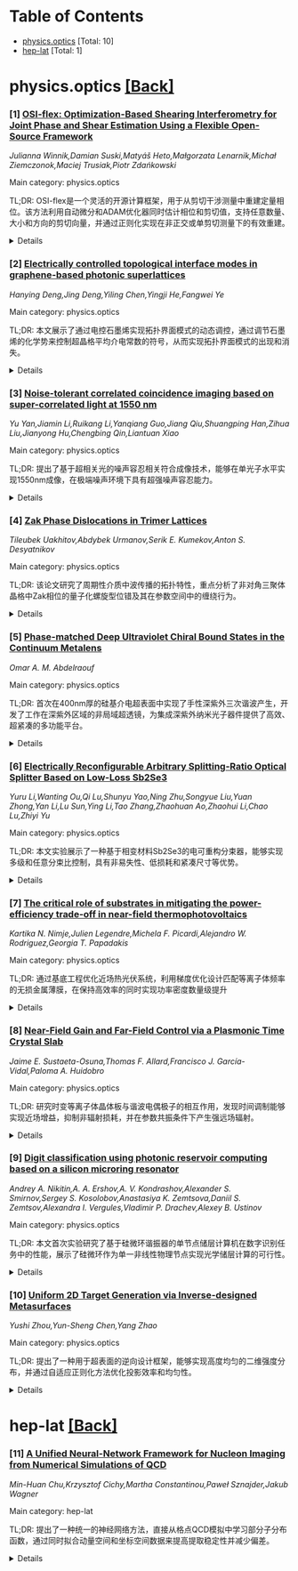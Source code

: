<div id=toc></div>

# Table of Contents

- [physics.optics](#physics.optics) [Total: 10]
- [hep-lat](#hep-lat) [Total: 1]


<div id='physics.optics'></div>

# physics.optics [[Back]](#toc)

### [1] [OSI-flex: Optimization-Based Shearing Interferometry for Joint Phase and Shear Estimation Using a Flexible Open-Source Framework](https://arxiv.org/abs/2509.15382)
*Julianna Winnik,Damian Suski,Matyáš Heto,Małgorzata Lenarnik,Michał Ziemczonok,Maciej Trusiak,Piotr Zdańkowski*

Main category: physics.optics

TL;DR: OSI-flex是一个灵活的开源计算框架，用于从剪切干涉测量中重建定量相位。该方法利用自动微分和ADAM优化器同时估计相位和剪切值，支持任意数量、大小和方向的剪切向量，并通过正则化实现在非正交或单剪切测量下的有效重建。


<details>
  <summary>Details</summary>
Motivation: 剪切干涉测量是一种共路定量相位成像技术，具有高时间稳定性和抗环境噪声能力，但只能提供剪切相位差测量而非绝对相位，需要额外的重建步骤。现有方法在剪切值难以精确确定时效果受限。

Method: 开发OSI-flex框架，结合自动微分和ADAM优化器进行联合优化，同时估计相位和剪切值。支持任意剪切配置，采用总变差最小化和符号约束等正则化技术，适应从亚像素到数十像素的不同剪切幅度。

Result: 通过仿真和实验数据验证，在标定相位物体上显示定量准确性，在3D打印细胞模型和滤泡甲状腺细胞上表现出鲁棒性。支持正交和非正交剪切配置，在单剪切测量下仍保持有效性。

Conclusion: OSI-flex提供了一个灵活、稳健的相位重建解决方案，能够适应实验条件的不确定性，特别适用于剪切值难以精确确定的实际应用场景，为剪切干涉测量提供了可靠的计算工具。

Abstract: Shearing interferometry is a common-path quantitative phase imaging technique
in which an object beam interferes with a laterally shifted replica of itself,
providing high temporal stability, reduced sensitivity to environmental noise,
compact design, and compatibility with partially coherent illumination that
suppresses coherence-related artifacts. Its principal limitation, however, is
that it yields only sheared phase-difference measurements rather than the
absolute phase, thereby requiring additional reconstruction step. In this work,
we introduce OSI-flex, a flexible, open-source computational framework for
quantitative phase reconstruction from sheared phase-difference measurements.
The method leverages modern machine learning tools, namely automatic
differentiation and the advanced ADAM (Adaptive Moment Estimation) optimizer.
The method simultaneously estimates the phase and shear values, enabling it to
adapt to experimental conditions where the shear cannot be precisely
determined. Because defining shear value is inherently difficult in most
systems, yet crucial for effective phase reconstruction, this joint
optimization leads to robust and reliable phase retrieval. OSI-flex is highly
versatile, supporting arbitrary numbers, magnitudes, and orientations of shear
vectors. While optimal reconstruction is achieved with two orthogonal shears,
the inclusion of regularization - specifically total variation minimization and
sign constraint - enables OSI-flex to remain effective with nonorthogonal or
even single-shear measurements. Moreover, OSI-flex accommodates a wide range of
shear magnitudes, from subpixel (differential configuration) to several dozen
pixels (semi-total shear configuration). Validation with simulations and
experimental data confirms quantitative accuracy on calibrated phase objects
and demonstrates robustness with 3D-printed cell phantom and follicular thyroid
cells.

</details>


### [2] [Electrically controlled topological interface modes in graphene-based photonic superlattices](https://arxiv.org/abs/2509.15606)
*Hanying Deng,Jing Deng,Yiling Chen,Yingji He,Fangwei Ye*

Main category: physics.optics

TL;DR: 本文展示了通过电控石墨烯实现拓扑界面模式的动态调控，通过调节石墨烯的化学势来控制超晶格平均介电常数的符号，从而实现拓扑界面模式的出现和消失。


<details>
  <summary>Details</summary>
Motivation: 研究如何实现对拓扑界面模式的动态控制，为拓扑光子学器件提供灵活调控手段，解决传统拓扑结构难以动态调节的问题。

Method: 将石墨烯片集成到金属介质超晶格的单元中，通过电门控调节石墨烯的化学势，从而改变其介电常数和超晶格的平均介电常数。

Result: 当超晶格平均介电常数为负时出现拓扑界面模式，为正时消失；传播常数随石墨烯化学势增加而减小；拓扑界面模式具有鲁棒性。

Conclusion: 该工作提供了清晰的物理机制，为拓扑界面模式的动态控制提供了一种有前景的方法，推动了可调拓扑光子器件的发展。

Abstract: We demonstrate the electrical control of topological interface modes at the
interface between a graphene-based photonic superlattice and a uniform
dielectric medium. Specifically, by integrating graphene sheets into the unit
cell of metallodielectric superlattices, the presence or absence of topological
interface modes can be dynamically controlled by tuning the permittivity of
graphene via electrical gating. These topological modes emerge when the spatial
average of the permittivity of the superlattices is negative and vanish as the
chemical potential of graphene is adjusted to render the averaged permittivity
positive. The dependence of the existence of topological interface modes on the
sign of the spatial average of the permittivity is fundamentally related to the
emergence of a Dirac point, which arises when the averaged permittivity of the
superlattices reaches zero and is accompanied by the Zak phase transition, thus
resulting in the appearance and disappearance of topological interface modes.
Furthermore, we find that the propagation constant of topological interface
modes decreases when increasing the chemical potential of graphene. The
robustness of such topological interface modes is also demonstrated. Our work
provides clear physical insights and offers a promising approach to the dynamic
control of topological interface modes.

</details>


### [3] [Noise-tolerant correlated coincidence imaging based on super-correlated light at 1550 nm](https://arxiv.org/abs/2509.15770)
*Yu Yan,Jiamin Li,Ruikang Li,Yanqiang Guo,Jiang Qiu,Shuangping Han,Zihua Liu,Jianyong Hu,Chengbing Qin,Liantuan Xiao*

Main category: physics.optics

TL;DR: 提出了基于超相关光的噪声容忍相关符合成像技术，能够在单光子水平实现1550nm成像，在极端噪声环境下具有超强噪声容忍能力。


<details>
  <summary>Details</summary>
Motivation: 解决1550nm单光子级成像在空间测距、目标识别和三维遥感等应用中面临的噪声容忍性能不足的挑战。

Method: 利用脉冲激光与光子晶体光纤非线性相互作用产生超相关光源，该光源具有更宽幂律光子数概率分布和极强光子相关性（二阶相关函数g^(2)(0)高达18,166），并基于此开发噪声容忍相关符合成像技术。

Result: 该技术能够抵抗比回波信号光子强100,000倍的环境随机噪声，在极端噪声环境下实现单光子级成像。

Conclusion: 超相关光为极端噪声环境下的单光子级成像提供了异常强大的噪声容忍能力，为未来极灵敏光探测技术的发展铺平了道路。

Abstract: Single-photon-level imaging at 1550 nm is a key driver for significant
advancements in the next-generation laser detection technology. This
cutting-edge approach plays a vital role in space ranging, target recognition,
and three-dimensional remote sensing. However, it has faced severe challenges
such as insufficient noise-tolerant performance. Here, we introduced
noise-tolerant correlated coincidence imaging (CCI) based on super-correlated
light. The light source, generated through nonlinear interaction between a
pulsed laser and a photonic crystal fiber, exhibits a broader power-law photon
number probability distribution and extremely strong photon correlation (with
second-order correlation function $g^{(2)}(0)$ up to 18,166). Our
noise-tolerant CCI can resist random environmental noise up to 100,000 times
stronger than the echo signal photons. Super-correlated light offers an
exceptionally strong noise tolerance for single-photon-level imaging in extreme
environments with intense noise, paving the way for the future development of
extremely sensitive light detection.

</details>


### [4] [Zak Phase Dislocations in Trimer Lattices](https://arxiv.org/abs/2509.15894)
*Tileubek Uakhitov,Abdybek Urmanov,Serik E. Kumekov,Anton S. Desyatnikov*

Main category: physics.optics

TL;DR: 该论文研究了周期性介质中波传播的拓扑特性，重点分析了非对角三聚体晶格中Zak相位的量子化螺旋型位错及其在参数空间中的缠绕行为。


<details>
  <summary>Details</summary>
Motivation: 研究周期性介质中波传播的能量-动量关系和能带拓扑的几何相位特性，特别是在非对角三聚体晶格中探索Zak相位的拓扑性质及其在绝热Thouless泵浦中的表现。

Method: 通过分析非对角三聚体晶格中Zak相位的量子化螺旋型位错，研究其在参数空间中的缠绕行为，并探讨周期性时间演化（如绝热Thouless泵浦）中参数空间闭合轨迹的Chern数与Zak相位位错总缠绕数之间的关系。

Result: 发现参数空间闭合轨迹的Chern数等于被轨迹包围的Zak相位位错总缠绕数的负值，并建立了体Chern数与有限系统中沿不同泵浦循环演化的边缘态之间的对应关系。

Conclusion: 该研究揭示了非对角三聚体晶格中Zak相位的拓扑特性，建立了参数空间几何与系统拓扑性质之间的深刻联系，为理解周期性介质中的拓扑输运现象提供了新的视角。

Abstract: Wave propagation in periodic media is governed by energy-momentum relation
and geometric phases characterizing band topology, such as Zak phase in
one-dimensional lattices. We demonstrate that in the off-diagonal trimer
lattices Zak phase carries quantized screw-type dislocations winding around
degeneracies in parameter space. If the lattice evolves in time periodically,
as in adiabatic Thouless pump, corresponding closed trajectory in parameter
space is characterized by a Chern number equal the negative total winding
number of Zak phase dislocations enclosed by the trajectory. We discuss
correspondence between bulk Chern numbers and the edge-states in a finite
system evolving along various pumping cycles.

</details>


### [5] [Phase-matched Deep Ultraviolet Chiral Bound States in the Continuum Metalens](https://arxiv.org/abs/2509.15904)
*Omar A. M. Abdelraouf*

Main category: physics.optics

TL;DR: 首次在400nm厚的硅基介电超表面中实现了手性深紫外三次谐波产生，开发了工作在深紫外区域的非局域超透镜，为集成深紫外纳米光子器件提供了高效、超紧凑的多功能平台。


<details>
  <summary>Details</summary>
Motivation: 深紫外相干光源在生物医学成像和生物传感等领域有重要应用，但传统非线性晶体存在体积大、透明度低、相位匹配条件严格等限制，需要开发紧凑、宽带、手性的集成深紫外光源。

Method: 利用晶体硅介电超表面支持手性连续域束缚态共振，在基波波长800nm处实现高Q值130的共振，并在三次谐波波长处通过模态相位匹配的等离子体共振实现高效三次谐波产生。

Result: 在15 GW/cm²的峰值功率下，实现了高达12 nW的深紫外三次谐波功率输出，并成功开发了用于聚焦手性深紫外三次谐波的非局域超透镜。

Conclusion: 该平台为未来集成深紫外纳米光子器件在医疗技术、成像和先进制造等领域的应用提供了高效、超紧凑的多功能解决方案。

Abstract: Coherent light sources in deep ultra-violet (DUV) is essential for various
applications such as biomedical imaging and biosensing. Nonlinear crystals
(NLCs) generate DUV light, but limited by its bulky thickness, low
transparency, and strict narrowband phase-matching conditions. Demonstrating
compact, broadband, chiral, and focused DUV light integrated device is elusive.
In this work, we present the first demonstration of chiral DUV third harmonic
generation (THG) in a dielectric metasurface made from crystalline silicon
(c-Si) of compact thickness 400 nm. Metasurface supports chiral bound states in
the continuum resonance at fundamental wavelength 800 nm with experimental high
Q-factor of 130 and modal phase-matched plasmonic resonance at the third
harmonic wavelength for efficient THG. Generating DUV-THG power is up to 12 nW
using peak power of 15 GW/cm2. Furthermore, we developed a nonlocal metalens
operating in DUV for focusing the chiral DUV-THG using the same chiral BIC
cavity and phase-gradient approach. Our platform creates efficient,
ultracompact, and multifunctional integrated devices for future integrated DUV
nanophotonics devices in MedTech, imaging, and advanced manufacturing.

</details>


### [6] [Electrically Reconfigurable Arbitrary Splitting-Ratio Optical Splitter Based on Low-Loss Sb2Se3](https://arxiv.org/abs/2509.15943)
*Yuru Li,Wanting Ou,Qi Lu,Shunyu Yao,Ning Zhu,Songyue Liu,Yuan Zhong,Yan Li,Lu Sun,Ying Li,Tao Zhang,Zhaohuan Ao,Zhaohui Li,Chao Lu,Zhiyi Yu*

Main category: physics.optics

TL;DR: 本文实验展示了一种基于相变材料Sb2Se3的电可重构分束器，能够实现多级和任意分束比控制，具有非易失性、低损耗和紧凑尺寸等优势。


<details>
  <summary>Details</summary>
Motivation: 传统的光束分束器调谐机制（如热光、自由载流子或机械调谐）通常是易失性的，需要持续供电，限制了它们在低频和低功耗可编程操作中的适用性。

Method: 通过在耦合区域使用集成微电极局部触发相变，利用Sb2Se3不同相之间的高折射率对比和在近红外波长的可忽略吸收，精确调谐耦合强度并实现非易失性保持。

Result: 实验实现了8级功率分束状态，紧凑尺寸约14.5微米，在1515-1550 nm范围内插入损耗约1 dB，静态功耗接近零。

Conclusion: 该器件结合了紧凑性、宽带宽、低损耗、非易失性和多级控制的优势，为可扩展、高能效的可重构光子电路提供了通用构建模块，在光计算和智能通信系统中具有广阔前景。

Abstract: Reconfigurable beam splitters capable of being arbitrarily programmed for the
power splitting ratios are vital for the adaptive optical networks and photonic
computing. Conventional mechanisms such as thermo-optic, free-carrier, or
mechanical tuning are usually volatile and require continuous power, limiting
their suitability for low-frequency and low power-consumption programmable
operations. Here, we experimentally demonstrate an electrically reconfigurable
beam splitter based on the low-loss phase-change material Sb2Se3, enabling
multi-level and arbitrary splitting-ratio (SR) control. By locally triggering
phase transitions in the coupling region with integrated micro-electrodes, we
exploit the high refractive-index contrast between different phases and
negligible absorption in the near-infrared wavelength of Sb2Se3 to precisely
tune the coupling strength with non-volatile retention. 8-level of power
splitting states is achieved within a compact footprint of ~14.5-{\mu}m in the
experiments, with insertion loss is ~1 dB across 1515-1550 nm and near-zero
static power. Combining the advantages of compactness, broad bandwidth, low
loss, non-volatility, and multi-level control experimentally, this device
provides a universal building block for scalable, energy-efficient
reconfigurable photonic circuits, with great prospects in optical computing and
intelligent communication systems.

</details>


### [7] [The critical role of substrates in mitigating the power-efficiency trade-off in near-field thermophotovoltaics](https://arxiv.org/abs/2509.16048)
*Kartika N. Nimje,Julien Legendre,Michela F. Picardi,Alejandro W. Rodriguez,Georgia T. Papadakis*

Main category: physics.optics

TL;DR: 通过基底工程优化近场热光伏系统，利用梯度优化设计匹配等离子体频率的无损金属薄膜，在保持高效率的同时实现功率密度数量级提升


<details>
  <summary>Details</summary>
Motivation: 近场热光伏系统通常面临功率密度与效率之间的权衡，高功率密度往往以效率降低为代价，需要寻找方法缓解这种权衡

Method: 采用梯度基优化方法，设计薄层无损金属薄膜，使其等离子体频率与等离子体发射器共振匹配，将辐射热传递光谱增强并限制在光伏带隙上方的窄谱范围内

Result: 相比贵金属和空气桥结构，优化设计实现了辐射功率密度超过一个数量级的增加，同时保持高效率

Conclusion: 基底在近场热光伏系统中起着关键作用，基底优化具有克服系统基本限制的潜力

Abstract: Near-field thermophotovoltaic systems can achieve ultra-high power densities,
however, this often comes at the cost of reduced efficiency. We show that this
power-efficiency trade-off can be mitigated through substrate engineering. We
exploit gradient-based optimization and show that thin lossless metallic films
with plasma frequencies resonantly matched to the plasmonic emitter can yield
high power and spectral efficiency by spectrally enhancing and confining
radiative heat transfer to a narrow spectral range just above the photovoltaic
bandgap. Compared to noble metals and air-bridged structures, designs deriving
from such optimization yield more than an order-of-magnitude increase in
radiative power density while maintaining high efficiency. Our results
highlight the critical role of the substrate and the potential of substrate
optimization for overcoming fundamental limitations of near-field
thermophotovoltaic systems.

</details>


### [8] [Near-Field Gain and Far-Field Control via a Plasmonic Time Crystal Slab](https://arxiv.org/abs/2509.16153)
*Jaime E. Sustaeta-Osuna,Thomas F. Allard,Francisco J. García-Vidal,Paloma A. Huidobro*

Main category: physics.optics

TL;DR: 研究时变等离子体晶体板与谐波电偶极子的相互作用，发现时间调制能够实现近场增益，抑制非辐射损耗，并在参数共振条件下产生强远场辐射。


<details>
  <summary>Details</summary>
Motivation: 探索时变介质中光与物质相互作用的调控机制，特别是通过等离子体频率的时间调制来改变能量吸收和辐射行为。

Method: 研究谐波电偶极子与时变等离子体晶体板的相互作用，分析等离子体频率时间调制对近场增益和远场辐射的影响。

Result: 时间调制使偶极子从发射能量转变为吸收能量，抑制非辐射损耗；在参数共振条件下，辐射功率出现100%振荡，作用距离可达近零波长的一千倍。

Conclusion: 时变等离子体系统为调控光与物质相互作用提供了新机制，特别是在近场增益和远场辐射控制方面具有重要应用潜力。

Abstract: Light matter interactions can be substantially altered in the presence of
time varying media. We study the interaction between a harmonic electric dipole
and a plasmonic time crystal slab. Temporal modulation of the plasma frequency
enables near field gain, allowing the dipole to absorb rather than emit energy,
suppressing nonradiative losses. At the parametric resonance condition, the
slab radiates strongly to the far field, producing hundred per cent
oscillations in the radiated power at distances up to a thousand times the
epsilon near zero wavelength. These findings reveal a new mechanism for
controlling light matter interaction in time varying plasmonic systems

</details>


### [9] [Digit classification using photonic reservoir computing based on a silicon microring resonator](https://arxiv.org/abs/2509.16161)
*Andrey A. Nikitin,A. A. Ershov,A. V. Kondrashov,Alexander S. Smirnov,Sergey S. Kosolobov,Anastasiya K. Zemtsova,Daniil S. Zemtsov,Alexandra I. Vergules,Vladimir P. Drachev,Alexey B. Ustinov*

Main category: physics.optics

TL;DR: 本文首次实验研究了基于硅微环谐振器的单节点储层计算机在数字识别任务中的性能，展示了硅微环作为单一非线性物理节点实现光学储层计算的可行性。


<details>
  <summary>Details</summary>
Motivation: 开发芯片级光学储层计算系统，利用硅微环谐振器的热非线性效应实现输入信号到高维空间的变换，为光学神经网络提供硬件基础。

Method: 使用单个激光器、马赫-曾德尔电光调制器和硅微环谐振器构建储层计算系统，通过热非线性效应产生虚拟高维空间，利用光电探测器和示波器记录响应，并通过短期记忆和奇偶校验测试评估性能。

Result: 微环谐振器表现出负向共振频率偏移和共振红侧透射系数增长的非线性动态特性，这些效应提供了固有的衰落记忆功能，成功实现了分类任务。

Conclusion: 实验结果证明了硅微环谐振器作为单节点储层计算机的可行性，为芯片级光学储层计算的发展铺平了道路。

Abstract: We demonstrate first experimental investigation on the performance of a
single-node reservoir computer based on a silicon microring resonator (MRR)
operating on the digit recognition task. The input layer of the reservoir is
composed of a single laser, a Mach-Zehnder electro-optic modulator, which
encodes intensity of the light applied to the MRR input. The input signal is
transformed into a virtual high-dimensional space through thermal nonlinearity
in the MRR. The MRR response is recorded with readout network consisting of a
photodetector and an oscilloscope. To study the principle of operation we
measure nonlinear frequency response as well as dynamic response of the MRR.
The resonator demonstrates a negative shift of the resonance frequency with an
increase in input power due to the dominating thermo-optic effect. In addition
to the frequency shift, the MRR transmission coefficient grows at the red side
of the resonance. This effect underlies the nonlinear transient dynamics at the
MRR output and provides an intrinsic fading memory that are the basis for the
implementation of a reservoir computer. Here a silicon MRR serves as a single
nonlinear physical node. We give proof of concept demonstrations of the
developed reservoir architecture by solving the classification task. The
performance characteristics is evaluated with the short-term memory and the
parity-check tests. Obtained results pave the way to chip-scale optical
reservoirs computing.

</details>


### [10] [Uniform 2D Target Generation via Inverse-designed Metasurfaces](https://arxiv.org/abs/2509.16192)
*Yushi Zhou,Yun-Sheng Chen,Yang Zhao*

Main category: physics.optics

TL;DR: 提出了一种用于超表面的逆向设计框架，能够实现高度均匀的二维强度分布，并通过自适应正则化方法优化投影效率和均匀性。


<details>
  <summary>Details</summary>
Motivation: 现有方法在实现均匀强度分布方面存在不足，特别是使用均方误差（MSE）目标函数时，难以同时保证强度保真度和均匀性。

Method: 采用伴随方法优化投影效率，同时引入自适应正则化项来惩罚局部场强偏差，并通过偏置库处理实际高斯光束照明。

Result: 与MSE方法相比，该方法在强度保真度和均匀性方面表现更优，仿真结果验证了其生成高质量均匀场模式的有效性。

Conclusion: 该框架为超表面设计提供了一种高效且稳定的方法，特别适用于需要均匀强度分布的应用场景。

Abstract: We propose an inverse design framework for metasurfaces that achieves highly
uniform two-dimensional intensity profiles across an on-demand shape. The
optimization objective is formulated to enhance overall projection efficiency
via the adjoint method, while a regularization term penalizes local deviations
in field amplitude to suppress intensity non-uniformity. The regularization
weight is adaptively tuned based on the current non-uniformity, enabling stable
and efficient optimization. Compared with the widely used mean squared error
(MSE) objective, our method yields superior performance in both intensity
fidelity and uniformity. We also extend our framework to handle realistic
Gaussian beam illumination by biasing the library. Simulation results confirm
the effectiveness of our approach for generating high-quality, uniform field
patterns.

</details>


<div id='hep-lat'></div>

# hep-lat [[Back]](#toc)

### [11] [A Unified Neural-Network Framework for Nucleon Imaging from Numerical Simulations of QCD](https://arxiv.org/abs/2509.15931)
*Min-Huan Chu,Krzysztof Cichy,Martha Constantinou,Paweł Sznajder,Jakub Wagner*

Main category: hep-lat

TL;DR: 提出了一种统一的神经网络方法，直接从格点QCD模拟中学习部分子分布函数，通过同时拟合动量空间和坐标空间数据来提高提取稳定性并减少偏差。


<details>
  <summary>Details</summary>
Motivation: 部分子分布函数描述了强子内部夸克和胶子的动量空间结构和空间层析成像，但传统方法在从格点QCD数据中提取这些分布时存在偏差和不稳定性问题。

Method: 开发了统一的神经网络框架，同时利用动量空间和坐标空间的格点QCD矩阵元素数据，通过互补的数据输入来稳定提取过程。方法在模拟数据上验证后应用于实际格点QCD数据。

Result: 该方法成功提取了部分子分布函数，并扩展到零斜度广义部分子分布，实现了核子层析成像。结果表明该方法比单独使用任一空间数据更稳定可靠。

Conclusion: 该神经网络方法提供了一个适应性强且可系统改进的框架，能够从欧几里得关联子中提取部分子分布，未来可整合极化、额外通道以及实验约束。

Abstract: Parton distributions encode the momentum-space structure and, in their
generalizations, the spatial tomography of quarks and gluons inside hadrons,
the building blocks of visible matter. We present a unified neural-network
approach that learns these distributions directly from matrix elements
calculated via numerical simulations of quantum chromodynamics (QCD) on the
lattice by fitting two complementary inputs simultaneously: data matched to
physical quantities via known momentum-space and coordinate-space formalisms.
Utilizing data from both methods stabilizes the extraction and mitigates biases
that can arise when either is used alone. We validate the method on controlled
mock data and apply it to lattice-QCD matrix elements to extract parton
distribution functions (PDFs). We show benefits of such an approach for
determining the physical quantities. We further extend the framework to
zero-skewness generalized parton distributions and demonstrate nucleon
tomography within the same neural-network parameterization. Our results provide
an adaptable and systematically improvable approach for extracting partonic
distributions from Euclidean correlators. It can incorporate polarization,
additional channels, and future experimental constraints from current and
future facilities, such as the Electron-Ion Collider.

</details>
